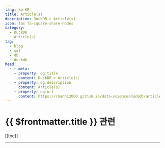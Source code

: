 ```yaml
---
lang: ko-KR
title: Article(s)
description: DuckDB > Article(s)
icon: fas fa-square-share-nodes
category: 
  - DuckDB
  - Article(s)
tag: 
  - blog
  - sql
  - db
  - duckdb
head:
  - - meta:
    - property: og:title
      content: DuckDB > Article(s)
    - property: og:description
      content: Article(s)
    - property: og:url
      content: https://chanhi2000.github.io/data-science/duckdb/articles/
---
```


# {{ $frontmatter.title }} 관련

[[toc]]

---

<TagLinks />